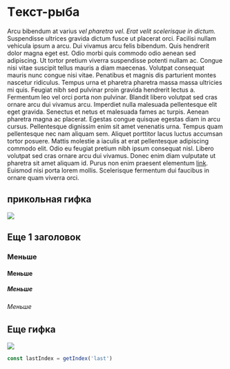 # Tекст-рыба

Arcu bibendum at varius *vel pharetra vel. Erat velit scelerisque in dictum.* Suspendisse ultrices gravida dictum fusce ut placerat orci. Facilisi nullam vehicula ipsum a arcu. Dui vivamus arcu felis bibendum. Quis hendrerit dolor magna eget est. Odio morbi quis commodo odio aenean sed adipiscing. 
Ut tortor pretium viverra suspendisse potenti nullam ac. Congue nisi vitae suscipit tellus mauris a diam maecenas. Volutpat consequat mauris nunc congue nisi vitae. Penatibus et magnis dis parturient montes nascetur ridiculus. Tempus urna et pharetra pharetra massa massa ultricies mi quis. Feugiat nibh sed pulvinar proin gravida hendrerit lectus a. Fermentum leo vel orci porta non pulvinar. Blandit libero volutpat sed cras ornare arcu dui vivamus arcu. Imperdiet nulla malesuada pellentesque elit eget gravida. Senectus et netus et malesuada fames ac turpis. Aenean pharetra magna ac placerat.
Egestas congue quisque egestas diam in arcu cursus. Pellentesque dignissim enim sit amet venenatis urna. Tempus quam pellentesque nec nam aliquam sem. Aliquet porttitor lacus luctus accumsan tortor posuere. Mattis molestie a iaculis at erat pellentesque adipiscing commodo elit. Odio eu feugiat pretium nibh ipsum consequat nisl. Libero volutpat sed cras ornare arcu dui vivamus. Donec enim diam vulputate ut pharetra sit amet aliquam id. Purus non enim praesent elementum [link](https://loremipsum.io/ru/generator). Euismod nisi porta lorem mollis. Scelerisque fermentum dui faucibus in ornare quam viverra orci.

## прикольная гифка

![](https://c.tenor.com/rCChRXMUdvsAAAAM/моргенштерн-клоун.gif)

## Еще 1 заголовок
### Меньше
#### Меньше
##### Меньше
###### Меньше

## Еще гифка

![](https://c.tenor.com/pu-v_CVlOKwAAAAd/morgenshtern-head.gif)

```js
const lastIndex = getIndex('last')
```
